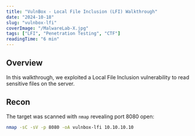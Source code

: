 ```yaml
---
title: "VulnBox - Local File Inclusion (LFI) Walkthrough"
date: "2024-10-18"
slug: "vulnbox-lfi"
coverImage: "/MalwareLab-X.jpg"
tags: ["LFI", "Penetration Testing", "CTF"]
readingTime: "6 min"
---
```


## Overview

In this walkthrough, we exploited a Local File Inclusion vulnerability to read sensitive files on the server.

## Recon

The target was scanned with `nmap` revealing port 8080 open:

```bash
nmap -sC -sV -p 8080 -oA vulnbox-lfi 10.10.10.10
